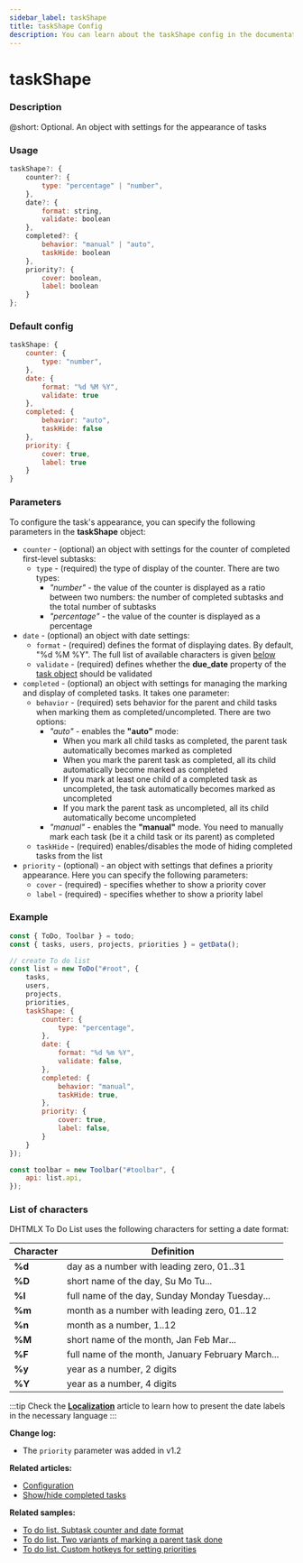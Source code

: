 ```yaml
---
sidebar_label: taskShape
title: taskShape Config
description: You can learn about the taskShape config in the documentation of the DHTMLX JavaScript To Do List library. Browse developer guides and API reference, try out code examples and live demos, and download a free 30-day evaluation version of DHTMLX To Do List.
---
```


# taskShape

### Description

@short: Optional. An object with settings for the appearance of tasks

### Usage

~~~js
taskShape?: {
    counter?: {
        type: "percentage" | "number", 
    },
    date?: {
        format: string,
        validate: boolean
    },
    completed?: {
        behavior: "manual" | "auto",
        taskHide: boolean
    },
    priority?: {
        cover: boolean,
        label: boolean
    }
};
~~~

### Default config

~~~js
taskShape: {
    counter: {
        type: "number", 
    },
    date: {
        format: "%d %M %Y",
        validate: true 
    },
    completed: {
        behavior: "auto",
        taskHide: false
    },
    priority: {
        cover: true,
        label: true
    }
}
~~~

### Parameters

To configure the task's appearance, you can specify the following parameters in the **taskShape** object:

- `counter` - (optional) an object with settings for the counter of completed first-level subtasks:
    - `type` - (required) the type of display of the counter. There are two types:
        - *"number"* - the value of the counter is displayed as a ratio between two numbers: the number of completed subtasks and the total number of subtasks
        - *"percentage"* - the value of the counter is displayed as a percentage
- `date` - (optional) an object with date settings:
    - `format` - (required) defines the format of displaying dates. By default, "%d %M %Y". The full list of available characters is given [below](#list-of-characters)
    - `validate` - (required) defines whether the **due_date** property of the [task object](api/configs/tasks_config.md) should be validated
- `completed` - (optional) an object with settings for managing the marking and display of completed tasks. It takes one parameter:
    - `behavior` - (required) sets behavior for the parent and child tasks when marking them as completed/uncompleted. There are two options:
        - *"auto"* - enables the **"auto"** mode:
            - When you mark all child tasks as completed, the parent task automatically becomes marked  as completed
            - When you mark the parent task as completed, all its child automatically become marked as completed
            - If you mark at least one child of a completed task as uncompleted, the task automatically becomes marked as uncompleted
            - If you mark the parent task as uncompleted, all its child automatically become uncompleted
        - *"manual"* - enables the **"manual"** mode. You need to manually mark each task (be it a child task or its parent) as completed
    - `taskHide` - (required) enables/disables the mode of hiding completed tasks from the list
- `priority` - (optional) - an object with settings that defines a priority appearance. Here you can specify the following parameters:
    - `cover` - (required) - specifies whether to show a priority cover
    - `label` - (required) - specifies whether to show a priority label

### Example

~~~js {10-26}
const { ToDo, Toolbar } = todo;
const { tasks, users, projects, priorities } = getData();

// create To do list
const list = new ToDo("#root", {
    tasks,
    users,
    projects,
    priorities,
    taskShape: {
        counter: {
            type: "percentage",
        },
        date: {
            format: "%d %m %Y",
            validate: false,
        },
        completed: {
            behavior: "manual",
            taskHide: true,
        },
        priority: {
            cover: true,
            label: false,
        }
    }
});

const toolbar = new Toolbar("#toolbar", {
    api: list.api,
});
~~~

### List of characters

DHTMLX To Do List uses the following characters for setting a date format:

| Character | Definition                                        |
|-----------|---------------------------------------------------|
| **%d**    | day as a number with leading zero, 01..31         |
| **%D**    | short name of the day, Su Mo Tu...                |
| **%l**    | full name of the day, Sunday Monday Tuesday...    |
| **%m**    | month as a number with leading zero, 01..12       |
| **%n**    | month as a number, 1..12                          |
| **%M**    | short name of the month, Jan Feb Mar...           |
| **%F**    | full name of the month, January February March... |
| **%y**    | year as a number, 2 digits                        |
| **%Y**    | year as a number, 4 digits                        |

:::tip
Check the [**Localization**](guides/localization.md) article to learn how to present the date labels in the necessary language
:::

**Change log:**

- The `priority` parameter was added in v1.2

**Related articles:**

- [Configuration](guides/configuration.md#tasks)
- [Show/hide completed tasks](guides/hide_completed_tasks.md)

**Related samples:**
- [To do list. Subtask counter and date format](https://snippet.dhtmlx.com/magidhw8?tag=todolist)
- [To do list. Two variants of marking a parent task done](https://snippet.dhtmlx.com/5892fcr2?tag=todolist)
- [To do list. Custom hotkeys for setting priorities](https://snippet.dhtmlx.com/5cymicwt?tag=todolist)
